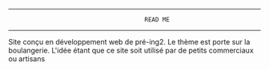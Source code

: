 -----------------------------------------------------------------------------------------------
                                          READ ME
-----------------------------------------------------------------------------------------------

Site conçu en développement web de pré-ing2.
Le thème est porte sur la boulangerie. L'idée étant que ce site soit utilisé par de petits commerciaux ou artisans 
